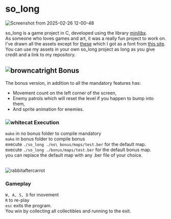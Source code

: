 # so_long

![Screenshot from 2025-02-26 12-00-48](https://github.com/user-attachments/assets/70eedb71-b744-4306-a3af-b11031d7ac3f)

so_long is a game project in C, developed using the library [minilibx](https://github.com/42Paris/minilibx-linux).<br>
As someone who loves games and art, it was a really fun project to work on.<br>
I've drawn all the assets except for [these](./bonus/counter_img) which I got as a font from [this site](https://fontmeme.com/pixel-fonts/).<br>
You can use my assets in your own so_long project as long as you give credit and a link to my repository.<br>

## ![browncatright](https://github.com/user-attachments/assets/6177aecf-4905-4eae-b3be-8b725d97ac7c) Bonus

The bonus version, in addition to all the mandatory features has:<br>
- Movement count on the left corner of the screen,<br>
- Enemy patrols which will reset the level if you happen to bump into them,<br>
- And sprite animation for enemies.<br>

### ![whitecat](https://github.com/user-attachments/assets/ccc8cdbd-36a1-42fa-86c6-069e47ae2c05) Execution
`make` in no bonus folder to compile mandatory<br>
`make` in bonus folder to compile bonus<br>
execute `./so_long ./no\ bonus/maps/test.ber` for the default map.<br>
execute `./so_long ./bonus/maps/test.ber` for the default bonus map.<br>
you can replace the default map with any .ber file of your choice.<br><br>

![rabbitaftercarrot](https://github.com/user-attachments/assets/3cd58d3e-a04a-4183-bf6c-1d1793e6bfd3)

### Gameplay

`W, A, S, D` for movement<br>
`R` to re-play<br>
`esc` exits the program.<br>
You win by collecting all collectibles and running to the exit.<br>

